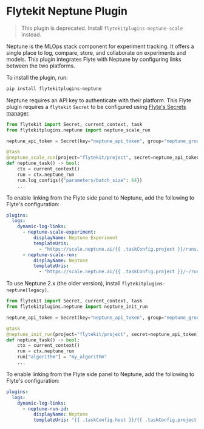 # Flytekit Neptune Plugin

> This plugin is deprecated. Install `flytekitplugins-neptune-scale` instead.

Neptune is the MLOps stack component for experiment tracking. It offers a single place to log, compare, store, and collaborate on experiments and models. This plugin integrates Flyte with Neptune by configuring links between the two platforms.

To install the plugin, run:

```bash
pip install flytekitplugins-neptune
```

Neptune requires an API key to authenticate with their platform. This Flyte plugin requires a `flytekit` `Secret` to be configured using [Flyte's Secrets manager](https://docs.flyte.org/en/latest/user_guide/productionizing/secrets.html).


```python
from flytekit import Secret, current_context, task
from flytekitplugins.neptune import neptune_scale_run

neptune_api_token = Secret(key="neptune_api_token", group="neptune_group")

@task
@neptune_scale_run(project="flytekit/project", secret=neptune_api_token)
def neptune_task() -> bool:
    ctx = current_context()
    run = ctx.neptune_run
    run.log_configs({"parameters/batch_size": 64})
    ...
```

To enable linking from the Flyte side panel to Neptune, add the following to Flyte's configuration:

```yaml
plugins:
  logs:
    dynamic-log-links:
      - neptune-scale-experiment:
          displayName: Neptune Experiment
          templateUris:
            - "https://scale.neptune.ai/{{ .taskConfig.project }}/runs/details?viewId=standard-view&runIdentificationKey={{ .taskConfig.id }}&type=experiment"
      - neptune-scale-run:
          displayName: Neptune
          templateUris:
            - "https://scale.neptune.ai/{{ .taskConfig.project }}/-/run/?customId={{ .hostname }}"
```

To use Neptune 2.x (the older version), install `flytekitplugins-neptune[legacy]`.

```python
from flytekit import Secret, current_context, task
from flytekitplugins.neptune import neptune_init_run

neptune_api_token = Secret(key="neptune_api_token", group="neptune_group")

@task
@neptune_init_run(project="flytekit/project", secret=neptune_api_token)
def neptune_task() -> bool:
    ctx = current_context()
    run = ctx.neptune_run
    run["algorithm"] = "my_algorithm"
    ...
```

To enable linking from the Flyte side panel to Neptune, add the following to Flyte's configuration:

```yaml
plugins:
  logs:
    dynamic-log-links:
      - neptune-run-id:
          displayName: Neptune
          templateUris: "{{ .taskConfig.host }}/{{ .taskConfig.project }}?query=(%60flyte%2Fexecution_id%60%3Astring%20%3D%20%22{{ .executionName }}-{{ .nodeId }}-{{ .taskRetryAttempt }}%22)&lbViewUnpacked=true"
```
